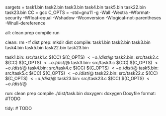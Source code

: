 sargets = task1.bin task2.bin task3.bin task4.bin task5.bin task22.bin task23.bin
CC = gcc
C_OPTS = -std=gnu11 -g -Wall -Wextra  -Wformat-security -Wfloat-equal -Wshadow -Wconversion -Wlogical-not-parentheses -Wnull-dereference 

all: clean prep compile run

clean:
	rm -rf dist
prep:
	mkdir dist
compile: task1.bin task2.bin  task3.bin task4.bin task5.bin task22.bin task23.bin

task1.bin: src/task1.c
	$(CC) $(C_OPTS) $< -o ./dist/$@
task2.bin: src/task2.c
	$(CC) $(C_OPTS) $< -o ./dist/$@
task3.bin: src/task3.c
	$(CC) $(C_OPTS) $< -o ./dist/$@
task4.bin: src/task4.c
	$(CC) $(C_OPTS) $< -o ./dist/$@
task5.bin: src/task5.c
	$(CC) $(C_OPTS) $< -o ./dist/$@
task22.bin: src/task22.c
	$(CC) $(C_OPTS) $< -o ./dist/$@
task23.bin: src/task23.c
	$(CC) $(C_OPTS) $< -o ./dist/$@

run: clean prep compile
	./dist/task.bin
doxygen:
	doxygen Doxyfile
format: #TODO

tidy: # TODO